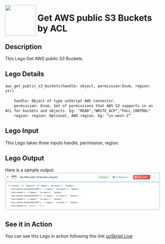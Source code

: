 [<img align="left" src="https://unskript.com/assets/favicon.png" width="100" height="100" style="padding-right: 5px">](https://unskript.com/assets/favicon.png) 
<h1>Get AWS public S3 Buckets by ACL</h1>

## Description
This Lego Get AWS public S3 Buckets.


## Lego Details

    aws_get_public_s3_buckets(handle: object, permission:Enum, region: str)

        handle: Object of type unSkript AWS Connector.
        permission: Enum, Set of permissions that AWS S3 supports in an ACL for buckets and objects. Eg: "READ","WRITE_ACP","FULL_CONTROL"
        region: region: Optional, AWS region. Eg: “us-west-2”

## Lego Input
This Lego takes three inputs handle, permission, region.

## Lego Output
Here is a sample output.
<img src="./1.png">


## See it in Action

You can see this Lego in action following this link [unSkript Live](https://us.app.unskript.io)